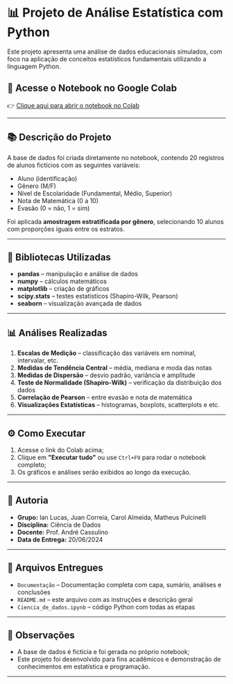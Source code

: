 
# 📊 Projeto de Análise Estatística com Python

Este projeto apresenta uma análise de dados educacionais simulados, com foco na aplicação de conceitos estatísticos fundamentais utilizando a linguagem Python.

## 📎 Acesse o Notebook no Google Colab

👉 [Clique aqui para abrir o notebook no Colab](https://colab.research.google.com/drive/1YBGK0pBk4LDdyF6254TeLNes5DjWDNcO#scrollTo=yyLwt6ujuVja)

---

## 📚 Descrição do Projeto

A base de dados foi criada diretamente no notebook, contendo 20 registros de alunos fictícios com as seguintes variáveis:

- Aluno (identificação)
- Gênero (M/F)
- Nível de Escolaridade (Fundamental, Médio, Superior)
- Nota de Matemática (0 a 10)
- Evasão (0 = não, 1 = sim)

Foi aplicada **amostragem estratificada por gênero**, selecionando 10 alunos com proporções iguais entre os estratos.

---

## 🧪 Bibliotecas Utilizadas

- **pandas** – manipulação e análise de dados
- **numpy** – cálculos matemáticos
- **matplotlib** – criação de gráficos
- **scipy.stats** – testes estatísticos (Shapiro-Wilk, Pearson)
- **seaborn** – visualização avançada de dados


---

## 📊 Análises Realizadas

1. **Escalas de Medição** – classificação das variáveis em nominal, intervalar, etc.
2. **Medidas de Tendência Central** – média, mediana e moda das notas
3. **Medidas de Dispersão** – desvio padrão, variância e amplitude
4. **Teste de Normalidade (Shapiro-Wilk)** – verificação da distribuição dos dados
5. **Correlação de Pearson** – entre evasão e nota de matemática
6. **Visualizações Estatísticas** – histogramas, boxplots, scatterplots e etc.

---

## ⚙️ Como Executar

1. Acesse o link do Colab acima;
2. Clique em **"Executar tudo"** ou use `Ctrl+F9` para rodar o notebook completo;
3. Os gráficos e análises serão exibidos ao longo da execução.

---

## 👥 Autoria

- **Grupo:** Ian Lucas, Juan Correia, Carol Almeida, Matheus Pulcinelli
- **Disciplina:** Ciência de Dados
- **Docente:** Prof. André Cassulino
- **Data de Entrega:** 20/06/2024

---

## 📝 Arquivos Entregues

- `Documentação` – Documentação completa com capa, sumário, análises e conclusões
- `README.md` – este arquivo com as instruções e descrição geral
- `Ciencia_de_dados.ipynb` – código Python com todas as etapas


---

## 📌 Observações

- A base de dados é fictícia e foi gerada no próprio notebook;
- Este projeto foi desenvolvido para fins acadêmicos e demonstração de conhecimentos em estatística e programação.

---
